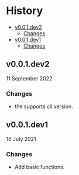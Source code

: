 # History

- [v0.0.1.dev2](#v001dev2)
  - [Changes](#changes)
- [v0.0.1.dev1](#v001dev1)
  - [Changes](#changes-1)

## v0.0.1.dev2

11 September 2022

### Changes

- the supports cli version.

## v0.0.1.dev1

16 July 2021

### Changes

- Add basic functions.

